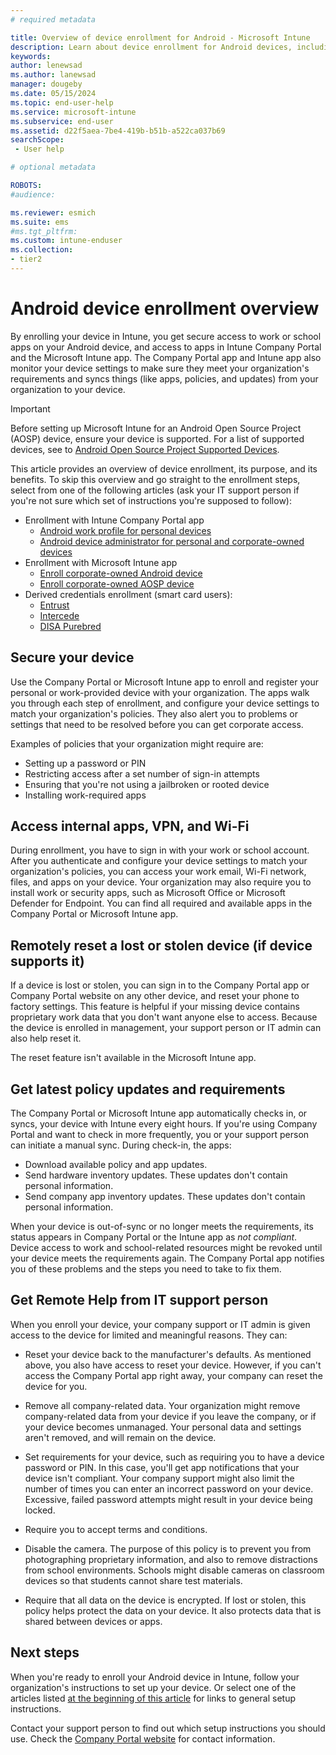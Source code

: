 ```yaml
---
# required metadata

title: Overview of device enrollment for Android - Microsoft Intune 
description: Learn about device enrollment for Android devices, including the benefits and why workplaces and schools require it.  
keywords:
author: lenewsad
ms.author: lanewsad
manager: dougeby
ms.date: 05/15/2024
ms.topic: end-user-help
ms.service: microsoft-intune
ms.subservice: end-user
ms.assetid: d22f5aea-7be4-419b-b51b-a522ca037b69
searchScope:
 - User help

# optional metadata

ROBOTS:  
#audience:

ms.reviewer: esmich
ms.suite: ems
#ms.tgt_pltfrm:
ms.custom: intune-enduser
ms.collection:
- tier2
---
```


# Android device enrollment overview  

By enrolling your device in Intune, you get secure access to work or school apps on your Android device, and access to apps in Intune Company Portal and the Microsoft Intune app. The Company Portal app and Intune app also monitor your device settings to make sure they meet your organization's requirements and syncs things (like apps, policies, and updates) from your organization to your device.

>[!IMPORTANT]
> Before setting up Microsoft Intune for an Android Open Source Project (AOSP) device, ensure your device is supported. For a list of supported devices, see to [Android Open Source Project Supported Devices](../fundamentals/android-os-project-supported-devices.md).

This article provides an overview of device enrollment, its purpose, and its benefits. To skip this overview and go straight to the enrollment steps, select from one of the following articles (ask your IT support person if you're not sure which set of instructions you're supposed to follow):  
 
* Enrollment with Intune Company Portal app  
    * [Android work profile for personal devices](enroll-device-android-work-profile.md)  
    * [Android device administrator for personal and corporate-owned devices](enroll-device-android-company-portal.md)  
* Enrollment with Microsoft Intune app
    * [Enroll corporate-owned Android device](enroll-device-android-microsoft-intune-app.md)  
    * [Enroll corporate-owned AOSP device](enroll-device-aosp.md)  
* Derived credentials enrollment (smart card users):  
    * [Entrust](enroll-android-device-entrust-datacard.md)  
    * [Intercede](enroll-android-device-intercede.md)  
    * [DISA Purebred](enroll-android-device-disa-purebred.md)  

## Secure your device 
Use the Company Portal or Microsoft Intune app to enroll and register your personal or work-provided device with your organization. The apps walk you through each step of enrollment, and configure your device settings to match your organization's policies. They also alert you to problems or settings that need to be resolved before you can get corporate access.  

Examples of policies that your organization might require are:  
* Setting up a password or PIN
* Restricting access after a set number of sign-in attempts
* Ensuring that you're not using a jailbroken or rooted device
* Installing work-required apps  

## Access internal apps, VPN, and Wi-Fi 
During enrollment, you have to sign in with your work or school account.  After you authenticate and configure your device settings to match your organization's policies, you can access your work email, Wi-Fi network, files, and apps on your device. Your organization may also require you to install work or security apps, such as Microsoft Office or Microsoft Defender for Endpoint. You can find all required and available apps in the Company Portal or Microsoft Intune app.

## Remotely reset a lost or stolen device (if device supports it)
If a device is lost or stolen, you can sign in to the Company Portal app or Company Portal website on any other device, and reset your phone to factory settings. This feature is helpful if your missing device contains proprietary work data that you don't want anyone else to access. Because the device is enrolled in management, your support person or IT admin can also help reset it.  

The reset feature isn't available in the Microsoft Intune app.  

## Get latest policy updates and requirements
The Company Portal or Microsoft Intune app automatically checks in, or syncs, your device with Intune every eight hours. If you're using Company Portal and want to check in more frequently, you or your support person can initiate a manual sync. During check-in, the apps:  

* Download available policy and app updates.    
* Send hardware inventory updates. These updates don't contain personal information.  
* Send company app inventory updates. These updates don't contain personal information.  

When your device is out-of-sync or no longer meets the requirements, its status appears in Company Portal or the Intune app as *not compliant*. Device access to work and school-related resources might be revoked until your device meets the requirements again. The Company Portal app notifies you of these problems and the steps you need to take to fix them.  

## Get Remote Help from IT support person    
When you enroll your device, your company support or IT admin is given access to the device for limited and meaningful reasons. They can:   

* Reset your device back to the manufacturer's defaults. As mentioned above, you also have access to reset your device. However, if you can't access the Company Portal app right away, your company can reset the device for you.  

* Remove all company-related data. Your organization might remove company-related data from your device if you leave the company, or if your device becomes unmanaged. Your personal data and settings aren't removed, and will remain on the device.  

* Set requirements for your device, such as requiring you to have a device password or PIN. In this case, you'll get app notifications that your device isn't compliant. Your company support might also limit the number of times you can enter an incorrect password on your device. Excessive, failed password attempts might result in your device being locked.  

* Require you to accept terms and conditions.  

* Disable the camera. The purpose of this policy is to prevent you from photographing proprietary information, and also to remove distractions from school environments. Schools might disable cameras on classroom devices so that students cannot share test materials.  

* Require that all data on the device is encrypted. If lost or stolen, this policy helps protect the data on your device. It also protects data that is shared between devices or apps. 

## Next steps  

When you're ready to enroll your Android device in Intune, follow your organization's instructions to set up your device. Or select one of the articles listed [at the beginning of this article](why-enroll-android-device.md#android-device-enrollment-overview) for links to general setup instructions.    

Contact your support person to find out which setup instructions you should use.  Check the [Company Portal website](https://go.microsoft.com/fwlink/?linkid=2010980) for contact information.  
